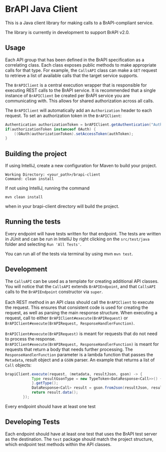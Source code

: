 # BrAPI Java Client

This is a Java client library for making calls to a BrAPI-compliant service.  

The library is currently in development to support BrAPI v2.0.

## Usage
Each API group that has been defined in the BrAPI specification as a correlating class.  Each class exposes public methods to make appropriate calls for that type.  For example, the `CallsAPI` class can make a `GET` request to retrieve a list of available calls that the target service supports.

The `BrAPIClient` is a central execution wrapper that is responsible for executing REST calls to the BrAPI service.  It is recommended that a single instance of `BrAPIClient` be created per BrAPI service you are communicating with. This allows for shared authorization across all calls.

The `BrAPIClient` will automatically add an `Authorization` header to each request.  To set an authorization token in the `BrAPIClient`:

```java
Authentication authorizationToken = brAPIClient.getAuthentication("AuthorizationToken");
if(authorizationToken instanceof OAuth) {
    ((OAuth)authorizationToken).setAccessToken(authToken);
}
```

## Building the project

If using IntelliJ, create a new configuration for Maven to build your project. 

```
Working Directory: <your_path>/brapi-client
Command: clean install
```

If not using IntelliJ, running the command 

```mvn clean install```

when in your brapi-client directory will build the project. 

## Running the tests

Every endpoint will have tests written for that endpoint. The tests are written in JUnit and can be run in IntelliJ by right clicking on the `src/test/java` folder and selecting `Run 'All Tests'`. 

You can run all of the tests via terminal by using mvn `mvn test`. 

## Development
The `CallsAPI` can be used as a template for creating additional API classes.  You will notice that the `CallsAPI` extends `BrAPIEndpoint`, and that `CallsAPI` calls to the `BrAPIEndpoint` constructor via `super`.<br><br>
Each REST method in an API class should call the `BrAPIClient` to execute the request.  This ensures that consistent code is used for creating the request, as well as parsing the main response structure.  When executing a request, call to either `BrAPIClient#execute(BrAPIRequest)` or `BrAPIClient#execute(BrAPIRequest, ResponseHandlerFunction)`.<br><br>
`BrAPIClient#execute(BrAPIRequest)` is meant for requests that do not need to process the response.<br>
`BrAPIClient#execute(BrAPIRequest, ResponseHandlerFunction)` is meant for requests that return a body that needs further processing.  The `ResponseHandlerFunction` parameter is a lambda function that passes the `Metadata`, result object and a `GSON` parser.  An example that returns a list of `Call` objects:
```java
brapiClient.execute(request, (metadata, resultJson, gson) -> {
            Type resultGsonType = new TypeToken<DataResponse<Call>>() {
            }.getType();
            DataResponse<Call> result = gson.fromJson(resultJson, resultGsonType);
            return result.data();
        });
```

Every endpoint should have at least one test

## Developing Tests

Each endpoint should have at least one test that uses the BrAPI test server as the destination. The `test` package should match the project structure, which endpoint test methods within the API classes. 
